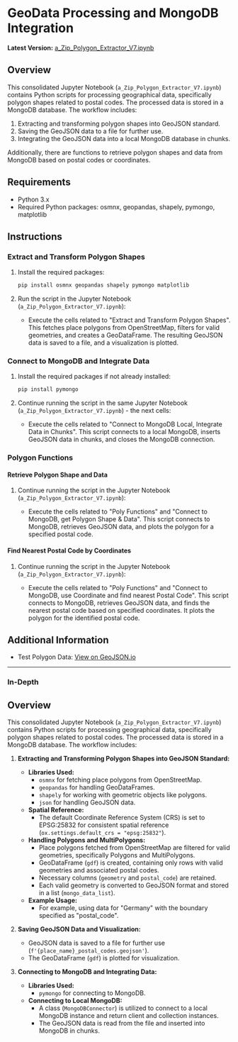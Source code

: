 # GeoData Processing and MongoDB Integration

**Latest Version:** [a_Zip_Polygon_Extractor_V7.ipynb](https://github.com/hamudal/Retoflow_Filter/blob/main/Check_Out_Leon/All_in_One/a_Zip_Polygon_Extractor_V7.ipynb)

## Overview

This consolidated Jupyter Notebook (`a_Zip_Polygon_Extractor_V7.ipynb`) contains Python scripts for processing geographical data, specifically polygon shapes related to postal codes. The processed data is stored in a MongoDB database. The workflow includes:

1. Extracting and transforming polygon shapes into GeoJSON standard.
2. Saving the GeoJSON data to a file for further use.
3. Integrating the GeoJSON data into a local MongoDB database in chunks.

Additionally, there are functions to retrieve polygon shapes and data from MongoDB based on postal codes or coordinates.

## Requirements

- Python 3.x
- Required Python packages: osmnx, geopandas, shapely, pymongo, matplotlib

## Instructions

### Extract and Transform Polygon Shapes

1. Install the required packages:

    ```bash
    pip install osmnx geopandas shapely pymongo matplotlib
    ```

2. Run the script in the Jupyter Notebook (`a_Zip_Polygon_Extractor_V7.ipynb`):

    - Execute the cells related to "Extract and Transform Polygon Shapes". This fetches place polygons from OpenStreetMap, filters for valid geometries, and creates a GeoDataFrame. The resulting GeoJSON data is saved to a file, and a visualization is plotted.

### Connect to MongoDB and Integrate Data

1. Install the required packages if not already installed:

    ```bash
    pip install pymongo
    ```

2. Continue running the script in the same Jupyter Notebook (`a_Zip_Polygon_Extractor_V7.ipynb`) - the next cells:

    - Execute the cells related to "Connect to MongoDB Local, Integrate Data in Chunks". This script connects to a local MongoDB, inserts GeoJSON data in chunks, and closes the MongoDB connection.

### Polygon Functions

#### Retrieve Polygon Shape and Data

1. Continue running the script in the Jupyter Notebook (`a_Zip_Polygon_Extractor_V7.ipynb`):

    - Execute the cells related to "Poly Functions" and "Connect to MongoDB, get Polygon Shape & Data". This script connects to MongoDB, retrieves GeoJSON data, and plots the polygon for a specified postal code.

#### Find Nearest Postal Code by Coordinates

1. Continue running the script in the Jupyter Notebook (`a_Zip_Polygon_Extractor_V7.ipynb`):

    - Execute the cells related to "Poly Functions" and "Connect to MongoDB, use Coordinate and find nearest Postal Code". This script connects to MongoDB, retrieves GeoJSON data, and finds the nearest postal code based on specified coordinates. It plots the polygon for the identified postal code.

## Additional Information

- Test Polygon Data: [View on GeoJSON.io](https://geojson.io/#map=13.14/51.31281/9.48916)

---

### In-Depth

## Overview

This consolidated Jupyter Notebook (`a_Zip_Polygon_Extractor_V7.ipynb`) contains Python scripts for processing geographical data, specifically polygon shapes related to postal codes. The processed data is stored in a MongoDB database. The workflow includes:

1. **Extracting and Transforming Polygon Shapes into GeoJSON Standard:**
   - **Libraries Used:**
     - `osmnx` for fetching place polygons from OpenStreetMap.
     - `geopandas` for handling GeoDataFrames.
     - `shapely` for working with geometric objects like polygons.
     - `json` for handling GeoJSON data.
   - **Spatial Reference:**
     - The default Coordinate Reference System (CRS) is set to EPSG:25832 for consistent spatial reference (`ox.settings.default_crs = "epsg:25832"`).
   - **Handling Polygons and MultiPolygons:**
     - Place polygons fetched from OpenStreetMap are filtered for valid geometries, specifically Polygons and MultiPolygons.
     - GeoDataFrame (`gdf`) is created, containing only rows with valid geometries and associated postal codes.
     - Necessary columns (`geometry` and `postal_code`) are retained.
     - Each valid geometry is converted to GeoJSON format and stored in a list (`mongo_data_list`).
   - **Example Usage:**
     - For example, using data for "Germany" with the boundary specified as "postal_code".

2. **Saving GeoJSON Data and Visualization:**
   - GeoJSON data is saved to a file for further use (`f'{place_name}_postal_codes.geojson'`).
   - The GeoDataFrame (`gdf`) is plotted for visualization.

3. **Connecting to MongoDB and Integrating Data:**
   - **Libraries Used:**
     - `pymongo` for connecting to MongoDB.
   - **Connecting to Local MongoDB:**
     - A class (`MongoDBConnector`) is utilized to connect to a local MongoDB instance and return client and collection instances.
     - The GeoJSON data is read from the file and inserted into MongoDB in chunks.
